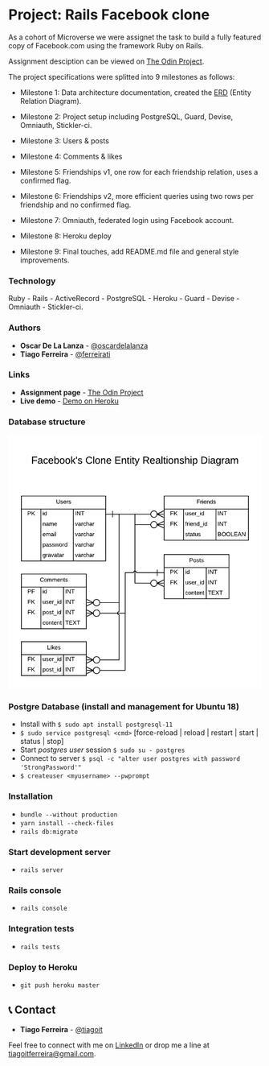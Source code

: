 # Project: Rails Facebook clone

As a cohort of Microverse we were assignet the task to build a fully featured 
copy of Facebook.com using the framework Ruby on Rails.

Assignment desciption can be viewed on [The Odin Project](https://www.theodinproject.com/courses/ruby-on-rails/lessons/final-project). 

The project specifications were splitted into 9 milestones as follows:
- Milestone 1: Data architecture documentation, created the [ERD](https://github.com/ferreirati/mv-rails-06-finalproject/blob/develop/docs/ERD.png) (Entity Relation Diagram).

- Milestone 2: Project setup including PostgreSQL, Guard, Devise, Omniauth, Stickler-ci.

- Milestone 3: Users & posts
 
- Milestone 4: Comments & likes
 
- Milestone 5: Friendships v1, one row for each friendship relation, uses a confirmed flag.  
 
- Milestone 6: Friendships v2, more efficient queries using two rows per friendship and no confirmed flag.
 
- Milestone 7: Omniauth, federated login using Facebook account.
 
- Milestone 8: Heroku deploy
 
- Milestone 9: Final touches, add README.md file and general style improvements.  

### Technology

Ruby - Rails - ActiveRecord - PostgreSQL - Heroku - Guard - Devise - Omniauth - Stickler-ci.

### Authors

- **Oscar De La Lanza** - [@oscardelalanza](https://github.com/oscardelalanza)
- **Tiago Ferreira** - [@ferreirati](https://github.com/ferreirati)

### Links

- **Assignment page** - [The Odin Project](https://www.theodinproject.com/courses/ruby-on-rails/lessons/final-project)
- **Live demo** - [Demo on Heroku](https://tranquil-spire-08575.herokuapp.com)

### Database structure
![ERD](https://github.com/ferreirati/mv-rails-06-finalproject/blob/develop/docs/ERD.png)

### Postgre Database (install and management for Ubuntu 18)
- Install with `$ sudo apt install postgresql-11`
- `$ sudo service postgresql <cmd>` [force-reload | reload | restart | start | status | stop]
- Start *postgres user* session `$ sudo su - postgres`
- Connect to server `$ psql -c "alter user postgres with password 'StrongPassword'"`
- `$ createuser <myusername> --pwprompt`


### Installation
- `bundle --without production`
- `yarn install --check-files`
- `rails db:migrate` 

### Start development server
- `rails server`

### Rails console
- `rails console`

### Integration tests
- `rails tests`

### Deploy to Heroku
- `git push heroku master`

## 📞 Contact
- **Tiago Ferreira** - [@tiagoit](https://github.com/tiagoit)

Feel free to connect with me on [LinkedIn](https://www.linkedin.com/in/tiagoit-dev/) or drop me a line at <tiagoitferreira@gmail.com>.
